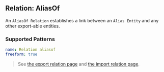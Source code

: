 ## Relation: AliasOf

An `AliasOf Relation` establishes a link between an `Alias Entity` and any other
export-able entities.

### Supported Patterns

```yaml
name: Relation aliasof
freeform: true
```

> See [the export relation page](../relation/export.md)
> and [the import relation page](../relation/import.md).
